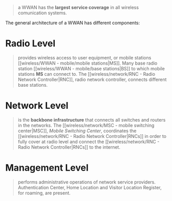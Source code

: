 
> a WWAN has the **largest service coverage** in all wireless comunication systems.


The general architecture of a WWAN has different components:
# **Radio Level**
>provides wireless access to user equipment, or mobile stations [[wireless/WWAN - mobile/mobile stations|MS]]. Many base radio station [[wireless/WWAN - mobile/base stations|BS]] to which mobile stations **MS** can connect to. The [[wireless/network/RNC - Radio Network Controller|RNC]], radio network controller, connects different base stations.
# **Network Level**
>is the **backbone infrastructure** that connects all switches and routers in the networks. The [[wireless/network/MSC - mobile switching center|MSC]], *Mobile Switching Center*, coordinates the [[wireless/network/RNC - Radio Network Controller|RNCs]] in order to fully cover at radio level and connect the [[wireless/network/RNC - Radio Network Controller|RNCs]] to the internet.

# **Management Level**
> performs administrative operations of network service providers. Authentication Center, Home Location and Visitor Location Register, for roaming, are present.



